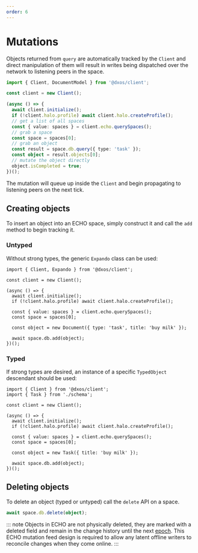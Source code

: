 ```yaml
---
order: 6
---
```


# Mutations

Objects returned from `query` are automatically tracked by the `Client` and direct manipulation of them will result in writes being dispatched over the network to listening peers in the space.

```ts file=./snippets/write-items.ts#L5-
import { Client, DocumentModel } from '@dxos/client';

const client = new Client();

(async () => {
  await client.initialize();
  if (!client.halo.profile) await client.halo.createProfile();
  // get a list of all spaces
  const { value: spaces } = client.echo.querySpaces();
  // grab a space
  const space = spaces[0];
  // grab an object
  const result = space.db.query({ type: 'task' });
  const object = result.objects[0];
  // mutate the object directly
  object.isCompleted = true;
})();
```

The mutation will queue up inside the `Client` and begin propagating to listening peers on the next tick.

## Creating objects

To insert an object into an ECHO space, simply construct it and call the `add` method to begin tracking it.

### Untyped

Without strong types, the generic `Expando` class can be used:

```tsx file=./snippets/create-objects.ts#L5-
import { Client, Expando } from '@dxos/client';

const client = new Client();

(async () => {
  await client.initialize();
  if (!client.halo.profile) await client.halo.createProfile();

  const { value: spaces } = client.echo.querySpaces();
  const space = spaces[0];

  const object = new Document({ type: 'task', title: 'buy milk' });

  await space.db.add(object);
})();
```

### Typed

If strong types are desired, an instance of a specific `TypedObject` descendant should be used:

```tsx file=./snippets/create-objects-typed.ts#L5-
import { Client } from '@dxos/client';
import { Task } from './schema';

const client = new Client();

(async () => {
  await client.initialize();
  if (!client.halo.profile) await client.halo.createProfile();

  const { value: spaces } = client.echo.querySpaces();
  const space = spaces[0];

  const object = new Task({ title: 'buy milk' });

  await space.db.add(object);
})();
```

## Deleting objects

To delete an object (typed or untyped) call the `delete` API on a space.

```ts
await space.db.delete(object);
```

::: note
Objects in ECHO are not physically deleted, they are marked with a deleted field and remain in the change history until the next [epoch](../glossary#epoch). This ECHO mutation feed design is required to allow any latent offline writers to reconcile changes when they come online.
:::

